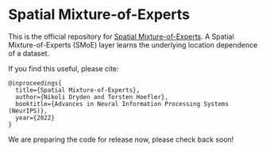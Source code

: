 # Spatial Mixture-of-Experts

This is the official repository for [Spatial Mixture-of-Experts](https://arxiv.org/abs/2211.13491).
A Spatial Mixture-of-Experts (SMoE) layer learns the underlying location dependence of a dataset.

If you find this useful, please cite:

```
@inproceedings{
  title={Spatial Mixture-of-Experts},
  author={Nikoli Dryden and Torsten Hoefler},
  booktitle={Advances in Neural Information Processing Systems (NeurIPS)},
  year={2022}
}
```

We are preparing the code for release now, please check back soon!
